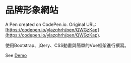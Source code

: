 # 品牌形象網站

A Pen created on CodePen.io. Original URL: [https://codepen.io/ylazqhrh/pen/QWGzKap](https://codepen.io/ylazqhrh/pen/QWGzKap).

使用Bootstrap、jQery、CSS動畫與簡單的Vue框架進行撰寫。

See [Demo](https://cloudyclee.github.io/Yellow_studio/dist/index.html)


